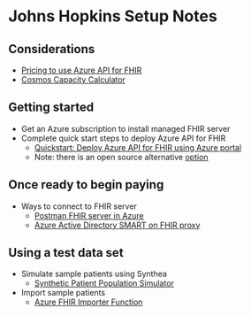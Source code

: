 # Johns Hopkins Setup Notes

## Considerations
* [Pricing to use Azure API for FHIR](https://azure.microsoft.com/en-us/pricing/details/azure-api-for-fhir/)
* [Cosmos Capacity Calculator](https://cosmos.azure.com/capacitycalculator/)

## Getting started
* Get an Azure subscription to install managed FHIR server
* Complete quick start steps to deploy Azure API for FHIR
  * [Quickstart: Deploy Azure API for FHIR using Azure portal](https://docs.microsoft.com/en-us/azure/healthcare-apis/fhir-paas-portal-quickstart)
  * Note: there is an open source alternative [option](https://docs.microsoft.com/en-us/azure/healthcare-apis/fhir-oss-portal-quickstart)

## Once ready to begin paying
* Ways to connect to FHIR server
  * [Postman FHIR server in Azure](https://docs.microsoft.com/en-us/azure/healthcare-apis/access-fhir-postman-tutorial)
  * [Azure Active Directory SMART on FHIR proxy](https://docs.microsoft.com/en-us/azure/healthcare-apis/use-smart-on-fhir-proxy)
  
## Using a test data set
* Simulate sample patients using Synthea
  * [Synthetic Patient Population Simulator](https://github.com/synthetichealth/synthea)
* Import sample patients 
  * [Azure FHIR Importer Function](https://github.com/microsoft/fhir-server-samples/tree/master/src/FhirImporter)
